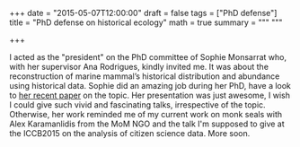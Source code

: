 +++
date = "2015-05-07T12:00:00"
draft = false
tags = ["PhD defense"]
title = "PhD defense on historical ecology"
math = true
summary = """
"""

+++
 
I acted as the "president" on the PhD committee of Sophie Monsarrat who, with her 
supervisor Ana Rodrigues, kindly invited me. It was about the reconstruction of marine 
mammal’s historical distribution and abundance using historical data. Sophie did an 
amazing job during her PhD, have a look 
to <a href="https://www.researchgate.net/publication/270506527_Historical_summer_distribution_of_the_endangered_North_Atlantic_right_whale_%28Eubalaena_glacialis%29_a_hypothesis_based_on_environmental_preferences_of_a_congeneric_species" target="_blank">her 
recent paper</a> on the topic. Her presentation was just awesome, I wish I could 
give such vivid and fascinating talks, irrespective of the topic. Otherwise, her 
work reminded me of my current work on monk seals with Alex Karamanlidis from the 
MoM NGO and the talk I'm supposed to give at the ICCB2015 on the analysis of citizen 
science data. More soon.
